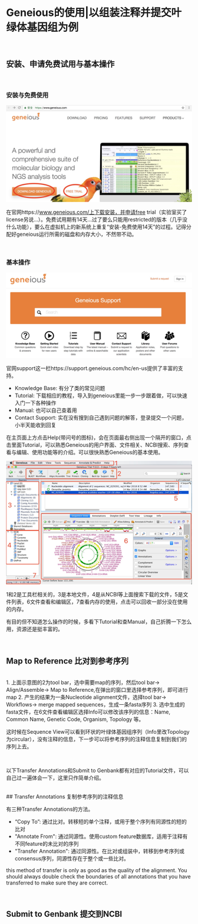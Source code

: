 # Geneious的使用|以组装注释并提交叶绿体基因组为例

<br>

## 安装、申请免费试用与基本操作

<br>

### 安装与免费使用

![](1geneious.jpg)

在官网https://www.geneious.com/上下载安装，并申请free trial（实验室买了license另说...）。免费试用期有14天...过了要么只能用restricted的版本（几乎没什么功能），要么在虚拟机上的新系统上重复“安装-免费使用14天”的过程。记得分配好geneious运行所需的磁盘和内存大小，不然带不动。


<br>

### 基本操作

![](2support.jpg)

官网support这一栏https://support.geneious.com/hc/en-us提供了丰富的支持。

* Knowledge Base: 有分了类的常见问题
* Tutorial: 下载相应的教程，导入到geneious里能一步一步跟着做，可以快速入门一下各种操作
* Manual: 也可以自己查着用
* Contact Support: 实在没有搜到自己遇到问题的解答，登录提交一个问题，小半天能收到回复

在主页面上方点击Help(带问号的图标)，会在页面最右侧出现一个隔开的窗口，点击里面Tutorial，可以熟悉Geneious的用户界面、文件相关、NCBI搜索、序列查看与编辑、使用功能等的介绍。可以很快熟悉Geneious的基本使用。

![](3interface.jpg)

1和2是工具栏相关的，3是本地文件，4是从NCBI等上面搜索下载的文件，5是文件列表，6文件查看和编辑区，7查看内存的使用，点击可以回收一部分没在使用的内存。

有目的但不知道怎么操作的时候，多看下Tutorial和查Manual，自己折腾一下怎么用，资源还是挺丰富的。

<br>

## Map to Reference 比对到参考序列

<br>
1. 上面示意图的2为tool bar，选中需要map的序列，然后tool bar-> Align/Assemble-> Map to Reference,在弹出的窗口里选择参考序列，即可进行map
2. 产生的结果为一条Nucleotide alignment文件，选择tool bar-> Workflows-> merge mapped sequences，生成一条fasta序列
3. 选中生成的fasta文件，在6文件查看编辑区选择Info可以修改该序列的信息：Name, Common Name, Genetic Code, Organism, Topology 等。

这时候在Sequence View可以看到环状的叶绿体基因组序列（Info里改Topology为circular），没有注释的信息，下一步可以将参考序列的注释信息复制到我们的序列上去。

<br>

以下Transfer Annotations和Submit to Genbank都有对应的Tutorial文件，可以自己过一遍体会一下，这里只作简单介绍。

<br>
## Transfer Annotations 复制参考序列的注释信息

有三种Transfer Annotations的方法。
* “Copy To”: 通过比对。转移短的单个注释，或用于整个序列有同源性的短的比对
* "Annotate From": 通过同源性。使用custom feature数据库，适用于注释有不同feature的未比对的序列
* "Transfer Annotation": 通过同源性。在比对或组装中，转移到参考序列或consensus序列，同源性存在于整个或一些比对。





 this method of transfer is only as good as the quality of the alignment. You should always double check the boundaries of all annotations that you have transferred to make sure they are correct.

<br>

## Submit to Genbank 提交到NCBI 

<br>
